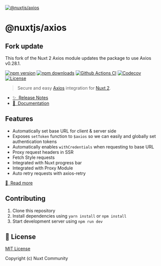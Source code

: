 [![@nuxtjs/axios](https://axios.nuxtjs.org/preview.png)](https://axios.nuxtjs.org)

# @nuxtjs/axios

## Fork update
This fork of the Nuxt 2 Axios module updates the package to use Axios v0.28.1.

[![npm version][npm-version-src]][npm-version-href]
[![npm downloads][npm-downloads-src]][npm-downloads-href]
[![Github Actions CI][github-actions-ci-src]][github-actions-ci-href]
[![Codecov][codecov-src]][codecov-href]
[![License][license-src]][license-href]

> Secure and easy [Axios](https://github.com/axios/axios) integration for [Nuxt 2](https://nuxt.com).

- [✨ &nbsp;Release Notes](https://axios.nuxtjs.org/releases)
- [📖 &nbsp;Documentation](https://axios.nuxtjs.org)

## Features

- Automatically set base URL for client & server side
- Exposes `setToken` function to `$axios` so we can easily and globally set authentication tokens
- Automatically enables `withCredentials` when requesting to base URL
- Proxy request headers in SSR
- Fetch Style requests
- Integrated with Nuxt progress bar
- Integrated with Proxy Module
- Auto retry requests with axios-retry

[📖 &nbsp;Read more](https://axios.nuxtjs.org)

## Contributing

1. Clone this repository
2. Install dependencies using `yarn install` or `npm install`
3. Start development server using `npm run dev`

## 📑 License

[MIT License](./LICENSE)

Copyright (c) Nuxt Community

<!-- Badges -->
<!-- Badges -->
[npm-version-src]: https://flat.badgen.net/npm/v/@nuxtjs/axios
[npm-version-href]: https://npmjs.com/package/@nuxtjs/axios

[npm-downloads-src]: https://flat.badgen.net/npm/dm/@nuxtjs/axios
[npm-downloads-href]: https://npmjs.com/package/@nuxtjs/axios

[github-actions-ci-src]: https://github.com/nuxt-community/axios-module/workflows/ci/badge.svg
[github-actions-ci-href]: https://github.com/nuxt-community/axios-module/actions?query=workflow%3Aci

[codecov-src]: https://flat.badgen.net/codecov/c/github/nuxt-community/axios-module
[codecov-href]: https://codecov.io/gh/nuxt-community/axios-module

[license-src]: https://img.shields.io/npm/l/@nuxtjs/axios.svg
[license-href]: https://npmjs.com/package/@nuxtjs/axios
